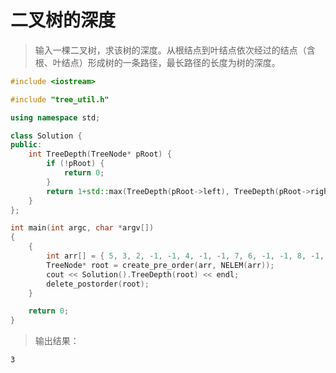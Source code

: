 # 二叉树的深度

> 输入一棵二叉树，求该树的深度。从根结点到叶结点依次经过的结点（含根、叶结点）形成树的一条路径，最长路径的长度为树的深度。

``` cpp
#include <iostream>

#include "tree_util.h"

using namespace std;

class Solution {
public:
    int TreeDepth(TreeNode* pRoot) {
        if (!pRoot) {
            return 0;
        }
        return 1+std::max(TreeDepth(pRoot->left), TreeDepth(pRoot->right));
    }
};

int main(int argc, char *argv[])
{
    {
        int arr[] = { 5, 3, 2, -1, -1, 4, -1, -1, 7, 6, -1, -1, 8, -1, -1 };
        TreeNode* root = create_pre_order(arr, NELEM(arr));
        cout << Solution().TreeDepth(root) << endl;
        delete_postorder(root);
    }

    return 0;
}
```

> 输出结果：

``` txt
3
```